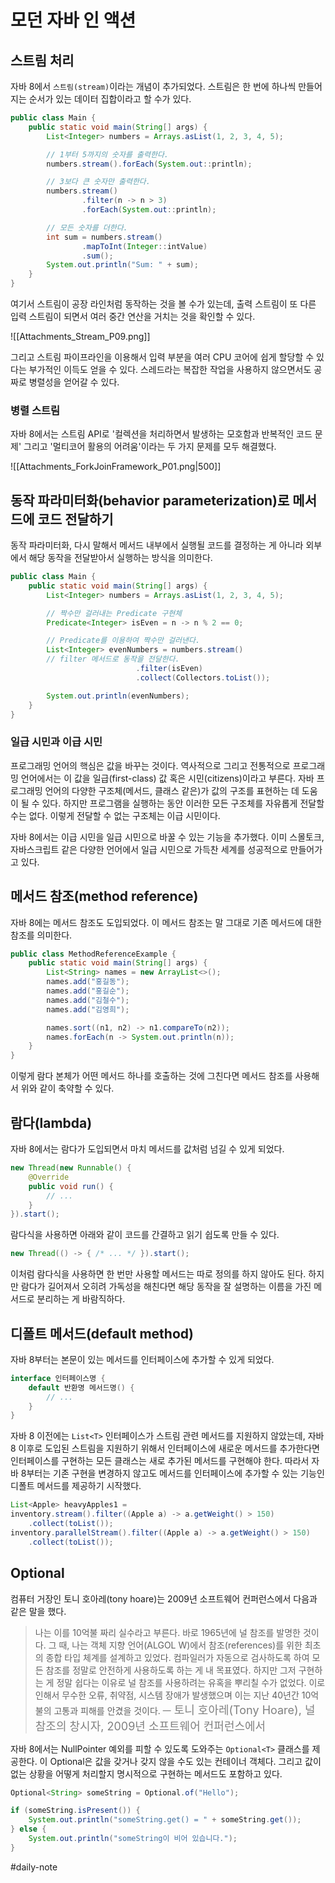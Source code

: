# 모던 자바 인 액션
## 스트림 처리
자바 8에서 `스트림(stream)`이라는 개념이 추가되었다. 스트림은 한 번에 하나씩 만들어지는 순서가 있는 데이터 집합이라고 할 수가 있다.

```java
public class Main {
    public static void main(String[] args) {
        List<Integer> numbers = Arrays.asList(1, 2, 3, 4, 5);

        // 1부터 5까지의 숫자를 출력한다.
        numbers.stream().forEach(System.out::println);

        // 3보다 큰 숫자만 출력한다.
        numbers.stream()
                .filter(n -> n > 3)
                .forEach(System.out::println);

        // 모든 숫자를 더한다.
        int sum = numbers.stream()
                .mapToInt(Integer::intValue)
                .sum();
        System.out.println("Sum: " + sum);
    }
}
```

여기서 스트림이 공장 라인처럼 동작하는 것을 볼 수가 있는데, 출력 스트림이 또 다른 입력 스트림이 되면서 여러 중간 연산을 거치는 것을 확인할 수 있다.

![[Attachments_Stream_P09.png]]

그리고 스트림 파이프라인을 이용해서 입력 부분을 여러 CPU 코어에 쉽게 할당할 수 있다는 부가적인 이득도 얻을 수 있다. 스레드라는 복잡한 작업을 사용하지 않으면서도 공짜로 병렬성을 얻어갈 수 있다.

### 병렬 스트림
자바 8에서는 스트림 API로 '컬렉션을 처리하면서 발생하는 모호함과 반복적인 코드 문제' 그리고 '멀티코어 활용의 어려움'이라는 두 가지 문제를 모두 해결했다.

![[Attachments_ForkJoinFramework_P01.png|500]]

## 동작 파라미터화(behavior parameterization)로 메서드에 코드 전달하기
동작 파라미터화, 다시 말해서 메서드 내부에서 실행될 코드를 결정하는 게 아니라 외부에서 해당 동작을 전달받아서 실행하는 방식을 의미한다.

```java
public class Main {
    public static void main(String[] args) {
		List<Integer> numbers = Arrays.asList(1, 2, 3, 4, 5);

		// 짝수만 걸러내는 Predicate 구현체
		Predicate<Integer> isEven = n -> n % 2 == 0;

		// Predicate를 이용하여 짝수만 걸러낸다.
		List<Integer> evenNumbers = numbers.stream()
		// filter 메서드로 동작을 전달한다.
		                    .filter(isEven)
		                    .collect(Collectors.toList());

		System.out.println(evenNumbers);
	}
}
```

### 일급 시민과 이급 시민
프로그래밍 언어의 핵심은 값을 바꾸는 것이다. 역사적으로 그리고 전통적으로 프로그래밍 언어에서는 이 값을 일급(first-class) 값 혹은 시민(citizens)이라고 부른다. 자바 프로그래밍 언어의 다양한 구조체(메서드, 클래스 같은)가 값의 구조를 표현하는 데 도움이 될 수 있다. 하지만 프로그램을 실행하는 동안 이러한 모든 구조체를 자유롭게 전달할 수는 없다. 이렇게 전달할 수 없는 구조체는 이급 시민이다.

자바 8에서는 이급 시민을 일급 시민으로 바꿀 수 있는 기능을 추가했다. 이미 스몰토크, 자바스크립트 같은 다양한 언어에서 일급 시민으로 가득찬 세계를 성공적으로 만들어가고 있다.

## 메서드 참조(method reference)
자바 8에는 메서드 참조도 도입되었다. 이 메서드 참조는 말 그대로 기존 메서드에 대한 참조를 의미한다.

```java
public class MethodReferenceExample {
    public static void main(String[] args) {
        List<String> names = new ArrayList<>();
        names.add("홍길동");
        names.add("홍길순");
        names.add("김철수");
        names.add("김영희");

        names.sort((n1, n2) -> n1.compareTo(n2));
        names.forEach(n -> System.out.println(n));
    }
}
```

이렇게 람다 본체가 어떤 메서드 하나를 호출하는 것에 그친다면 메서드 참조를 사용해서 위와 같이 축약할 수 있다.

## 람다(lambda)
자바 8에서는 람다가 도입되면서 마치 메서드를 값처럼 넘길 수 있게 되었다.

```java
new Thread(new Runnable() {
    @Override
    public void run() {
        // ...
    }
}).start();
```

람다식을 사용하면 아래와 같이 코드를 간결하고 읽기 쉽도록 만들 수 있다.

```java
new Thread(() -> { /* ... */ }).start();
```

이처럼 람다식을 사용하면 한 번만 사용할 메서드는 따로 정의를 하지 않아도 된다. 하지만 람다가 길어져서 오히려 가독성을 해친다면 해당 동작을 잘 설명하는 이름을 가진 메서드로 분리하는 게 바람직하다.

## 디폴트 메서드(default method)
자바 8부터는 본문이 있는 메서드를 인터페이스에 추가할 수 있게 되었다.

```java
interface 인터페이스명 {
	default 반환명 메서드명() {
		// ...
	}
}
```

자바 8 이전에는 `List<T>` 인터페이스가 스트림 관련 메서드를 지원하지 않았는데, 자바 8 이후로 도입된 스트림을 지원하기 위해서 인터페이스에 새로운 메서드를 추가한다면 인터페이스를 구현하는 모든 클래스는 새로 추가된 메서드를 구현해야 한다. 따라서  자바 8부터는 기존 구현을 변경하지 않고도 메서드를 인터페이스에 추가할 수 있는 기능인 디폴트 메서드를 제공하기 시작했다.

```java
List<Apple> heavyApples1 =
inventory.stream().filter((Apple a) -> a.getWeight() > 150)
	.collect(toList());
inventory.parallelStream().filter((Apple a) -> a.getWeight() > 150)
	.collect(toList());
```

## Optional
컴퓨터 거장인 토니 호아레(tony hoare)는 2009년 소프트웨어 컨퍼런스에서 다음과 같은 말을 했다.

>나는 이를 10억불 짜리 실수라고 부른다. 바로 1965년에 널 참조를 발명한 것이다. 그 때, 나는 객체 지향 언어(ALGOL W)에서 참조(references)를 위한 최초의 종합 타입 체계를 설계하고 있었다. 컴파일러가 자동으로 검사하도록 하여 모든 참조를 정말로 안전하게 사용하도록 하는 게 내 목표였다. 하지만 그저 구현하는 게 정말 쉽다는 이유로 널 참조를 사용하려는 유혹을 뿌리칠 수가 없었다. 이로 인해서 무수한 오류, 취약점, 시스템 장애가 발생했으며 이는 지난 40년간 10억불의 고통과 피해를 안겼을 것이다.
><font size="4em" color="gray">─ 토니 호아레(Tony Hoare), 널 참조의 창시자, 2009년 소프트웨어 컨퍼런스에서</font>

자바 8에서는 NullPointer 예외를 피할 수 있도록 도와주는 `Optional<T>` 클래스를 제공한다. 이 Optional은 값을 갖거나 갖지 않을 수도 있는 컨테이너 객체다. 그리고 값이 없는 상황을 어떻게 처리할지 명시적으로 구현하는 메서드도 포함하고 있다.

```java
Optional<String> someString = Optional.of("Hello");

if (someString.isPresent()) {
    System.out.println("someString.get() = " + someString.get());
} else {
    System.out.println("someString이 비어 있습니다.");
}
```

#daily-note
